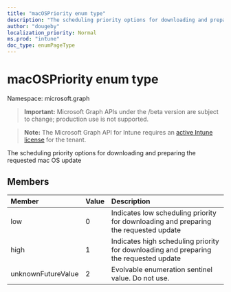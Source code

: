 ```yaml
---
title: "macOSPriority enum type"
description: "The scheduling priority options for downloading and preparing the requested mac OS update"
author: "dougeby"
localization_priority: Normal
ms.prod: "intune"
doc_type: enumPageType
---
```


# macOSPriority enum type

Namespace: microsoft.graph

> **Important:** Microsoft Graph APIs under the /beta version are subject to change; production use is not supported.

> **Note:** The Microsoft Graph API for Intune requires an [active Intune license](https://go.microsoft.com/fwlink/?linkid=839381) for the tenant.

The scheduling priority options for downloading and preparing the requested mac OS update

## Members
|Member|Value|Description|
|:---|:---|:---|
|low|0|Indicates low scheduling priority for downloading and preparing the requested update|
|high|1|Indicates high scheduling priority for downloading and preparing the requested update|
|unknownFutureValue|2|Evolvable enumeration sentinel value. Do not use.|




